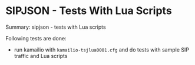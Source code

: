 # SIPJSON - Tests With Lua Scripts #

Summary: sipjson - tests with Lua scripts

Following tests are done:

  * run kamailio with `kamailio-tsjlua0001.cfg` and do tests with sample SIP
  traffic and Lua scripts
